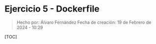 # Ejercicio 5 - Dockerfile

> Hecho por: Álvaro Fernández 
> Fecha de creación: 19 de Febrero de 2024 - 10:29

[TOC]

